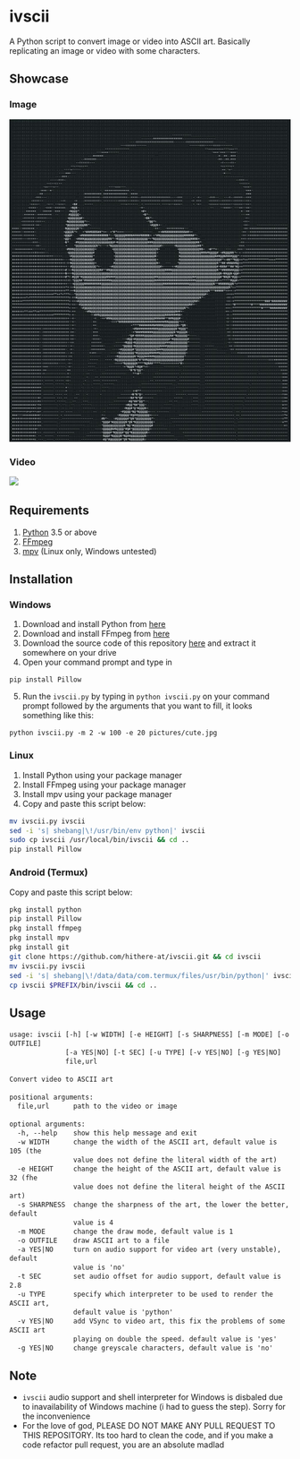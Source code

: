 # ivscii
A Python script to convert image or video into ASCII art. Basically replicating an image or video with some characters.

## Showcase
### Image
![](https://github.com/hithere-at/ivscii/blob/master/examples/komi_ascii.jpg)

### Video
![](https://github.com/hithere-at/ivscii/blob/master/examples/osu_lazer.gif)

## Requirements
1. [Python](https://www.python.org/downloads/) 3.5 or above
2. [FFmpeg](https://www.ffmpeg.org/download.html)
3. [mpv](https://mpv.io/installation/) (Linux only, Windows untested)

## Installation 

### Windows
1. Download and install Python from [here](https://www.python.org/downloads/)
2. Download and install FFmpeg from [here](https://www.ffmpeg.org/download.html)
3. Download the source code of this repository [here](https://github.com/hithere-at/ivscii/archive/refs/tags/v1.0.zip) and extract it somewhere on your drive
4. Open your command prompt and type in 
```
pip install Pillow
```

5. Run the `ivscii.py` by typing in `python ivscii.py` on your command prompt followed by the arguments that you want to fill, it looks something like this: 

```
python ivscii.py -m 2 -w 100 -e 20 pictures/cute.jpg
```


### Linux
1. Install Python using your package manager
2. Install FFmpeg using your package manager
3. Install mpv using your package manager
4. Copy and paste this script below: 
```sh
mv ivscii.py ivscii
sed -i 's| shebang|\!/usr/bin/env python|' ivscii
sudo cp ivscii /usr/local/bin/ivscii && cd ..
pip install Pillow
```

### Android (Termux)
Copy and paste this script below:
```sh
pkg install python
pip install Pillow
pkg install ffmpeg
pkg install mpv
pkg install git
git clone https://github.com/hithere-at/ivscii.git && cd ivscii
mv ivscii.py ivscii
sed -i 's| shebang|\!/data/data/com.termux/files/usr/bin/python|' ivscii
cp ivscii $PREFIX/bin/ivscii && cd ..
```

## Usage
```
usage: ivscii [-h] [-w WIDTH] [-e HEIGHT] [-s SHARPNESS] [-m MODE] [-o OUTFILE]
              [-a YES|NO] [-t SEC] [-u TYPE] [-v YES|NO] [-g YES|NO]
              file,url

Convert video to ASCII art

positional arguments:
  file,url      path to the video or image

optional arguments:
  -h, --help    show this help message and exit
  -w WIDTH      change the width of the ASCII art, default value is 105 (the
                value does not define the literal width of the art)
  -e HEIGHT     change the height of the ASCII art, default value is 32 (fhe
                value does not define the literal height of the ASCII art)
  -s SHARPNESS  change the sharpness of the art, the lower the better, default
                value is 4
  -m MODE       change the draw mode, default value is 1
  -o OUTFILE    draw ASCII art to a file
  -a YES|NO     turn on audio support for video art (very unstable), default
                value is 'no'
  -t SEC        set audio offset for audio support, default value is 2.8
  -u TYPE       specify which interpreter to be used to render the ASCII art,
                default value is 'python'
  -v YES|NO     add VSync to video art, this fix the problems of some ASCII art
                playing on double the speed. default value is 'yes'
  -g YES|NO     change greyscale characters, default value is 'no'
```

## Note
- `ivscii` audio support and shell interpreter for Windows is disbaled due to inavailability of Windows machine (i had to guess the step). Sorry for the inconvenience
- For the love of god, PLEASE DO NOT MAKE ANY PULL REQUEST TO THIS REPOSITORY. Its too hard to clean the code, and if you make a code refactor pull request, you are an absolute madlad
